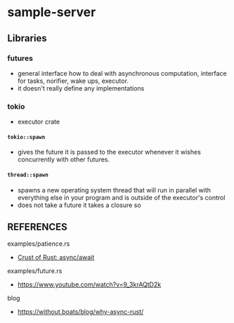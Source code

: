# sample-server

## Libraries

### futures
- general interface how to deal with asynchronous computation, interface for tasks, norifier, wake ups, executor.  
- it doesn't really define any implementations

### tokio
- executor crate

#### `tokio::spawn` 
- gives the future it is passed to the executor whenever it wishes concurrently with other futures.

#### `thread::spawn` 
- spawns a new operating system thread that will run in parallel with everything else in your program and is outside of the executor's control 
- does not take a future it takes a closure so 

## REFERENCES

examples/patience.rs
- [Crust of Rust: async/await](https://www.youtube.com/watch?v=ThjvMReOXYM)

examples/future.rs
- https://www.youtube.com/watch?v=9_3krAQtD2k

blog
- https://without.boats/blog/why-async-rust/
